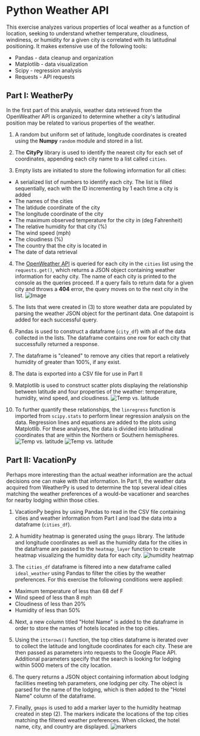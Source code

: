 # Python Weather API

This exercise analyzes various properties of local weather as a function of location, seeking to understand whether temperature, cloudiness, windiness, or humidity for a given city is correlated with its latitudinal positioning. It makes extensive use of the following tools:

- Pandas - data cleanup and organization
- Matplotlib - data visualization
- Scipy - regression analysis
- Requests - API requests

## Part I: WeatherPy
In the first part of this analysis, weather data retrieved from the OpenWeather API is organized to determine whether a city's latitudinal position may be related to various properties of the weather. 

1. A random but uniform set of latitude, longitude coordinates is created using the **Numpy** `random` module and stored in a list.

2. The **CityPy** library is used to identify the nearest city for each set of coordinates, appending each city name to a list called `cities`.

3. Empty lists are initiated to store the following information for all cities:

- A serialized list of numbers to identify each city. The list is filled sequentially, each with the ID incrementing by 1 each time a city is added
- The names of the cities
- The latidude coordinate of the city
- The longitude coordinate of the city
- The maximum observed temperature for the city in (deg Fahrenheit)
- The relative humidity for that city (%)
- The wind speed (mph)
- The cloudiness (%)
- The country that the city is located in
- The date of data retrieval

4. The [OpenWeather API](https://openweathermap.org/current) is queried for each city in the `cities` list using the `requests.get()`, which returns a JSON object containing weather information for eachy city. The name of each city is printed to the console as the queries proceed. If a query fails to return data for a given city and throws a **404** error, the query moves on to the next city in the list. ![Image](images/data_retrieval.PNG)

5. The lists that were created in (3) to store weather data are populated by parsing the weather JSON object for the pertinant data. One datapoint is added for each successful query. 

6. Pandas is used to construct a dataframe (`city_df`) with all of the data collected in the lists. The dataframe contains one row for each city that successfully returned a response. 

7. The dataframe is "cleaned" to remove any cities that report a relatively humidity of greater than 100%, if any exist.

8. The data is exported into a CSV file for use in Part II

9. Matplotlib is used to construct scatter plots displaying the relationship between latitude and four properties of the weather: temperature, humidity, wind speed, and cloudiness. ![Temp vs. latitude](/WeatherPy/Fig1_Lat_v_Temp.png)

10. To further quantify these relationships, the `linregress` function is imported from `scipy.stats` to perform linear regression analysis on the data. Regression lines and equations are added to the plots using Matplotlib. For these analyses, the data is divided into latitudinal coordinates that are within the Northern or Southern hemispheres.
![Temp vs. latitude](/WeatherPy/Fig5_NH_Lat_v_Temp.png)
![Temp vs. latitude](/WeatherPy/Fig6_SH_Lat_v_Temp.png)

## Part II: VacationPy
Perhaps more interesting than the actual weather information are the actual decisions one can make with that information. In Part II, the weather data acquired from WeatherPy is used to determine the top several ideal cities matching the weather preferences of a would-be vacationer and searches for nearby lodging within those cities. 

1. VacationPy begins by using Pandas to read in the CSV file containing cities and weather information from Part I and load the data into a dataframe (`cities_df`).

2. A humidity heatmap is generated using the `gmaps` library. The latitude and longitude coordinates as well as the humidity data for the cities in the dataframe are passed to the `heatmap_layer` function to create heatmap visualizing the humidity data for each city.
![humidity heatmap](/images/humidity_heatmap.PNG) 

3. The `cities_df` dataframe is filtered into a new dataframe called `ideal_weather` using Pandas to filter the cities by the weather preferences. For this exercise the following conditions were applied:
- Maximum temperature of less than 68 def F
- Wind speed of less than 8 mph
- Cloudiness of less than 20%
- Humidity of less than 50%

4. Next, a new column titled "Hotel Name" is added to the dataframe in order to store the names of hotels located in the top cities. 

5. Using the `itterows()` function, the top cities dataframe is iterated over to collect the latitude and longitude coordinates for each city. These are then passed as parameters into requests to the Google Place API. Additional parameters specify that the search is looking for lodging within 5000 meters of the city location. 

6. The query returns a JSON object containing information about lodging facilities meeting teh parameters, one lodging per city. The object is parsed for the name of the lodging, which is then added to the "Hotel Name" column of the dataframe.

7. Finally, `gmaps` is used to add a marker layer to the humidity heatmap created in step (2). The markers indicate the locations of the top cities matching the filtered weather preferences. When clicked, the hotel name, city, and country are displayed.
![markers](/images/hotel_markers.PNG)
